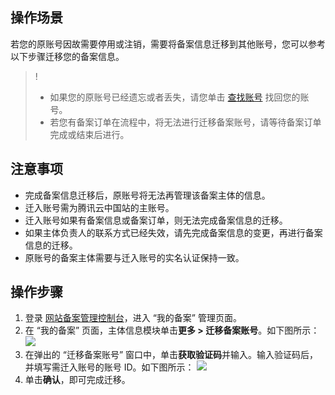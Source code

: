 
## 操作场景
若您的原账号因故需要停用或注销，需要将备案信息迁移到其他账号，您可以参考以下步骤迁移您的备案信息。

>!
>- 如果您的原账号已经遗忘或者丢失，请您单击 [查找账号](https://cloud.tencent.com/services/forgotAccount) 找回您的账号。
>- 若您有备案订单在流程中，将无法进行迁移备案账号，请等待备案订单完成或结束后进行。

## 注意事项
- 完成备案信息迁移后，原账号将无法再管理该备案主体的信息。
- 迁入账号需为腾讯云中国站的主账号。
- 迁入账号如果有备案信息或备案订单，则无法完成备案信息的迁移。
- 如果主体负责人的联系方式已经失效，请先完成备案信息的变更，再进行备案信息的迁移。
- 原账号的备案主体需要与迁入账号的实名认证保持一致。

## 操作步骤
1. 登录 [网站备案管理控制台](https://console.cloud.tencent.com/beian/manage)，进入 “我的备案” 管理页面。
2. 在 “我的备案” 页面，主体信息模块单击**更多 > 迁移备案账号**。如下图所示：
![](https://qcloudimg.tencent-cloud.cn/raw/7b3b9303e8eec8229e2a9dfa3414935e.png)
3. 在弹出的 “迁移备案账号” 窗口中，单击**获取验证码**并输入。输入验证码后，并填写需迁入账号的账号 ID。如下图所示：
![](https://qcloudimg.tencent-cloud.cn/raw/7ff71254d4aca76050a6a88a6a51cf85.png)
4. 单击**确认**，即可完成迁移。


